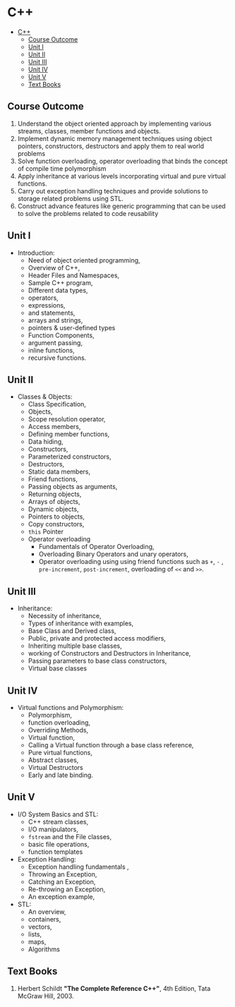 # C++

- [C++](#c)
  - [Course Outcome](#course-outcome)
  - [Unit I](#unit-i)
  - [Unit II](#unit-ii)
  - [Unit III](#unit-iii)
  - [Unit IV](#unit-iv)
  - [Unit V](#unit-v)
  - [Text Books](#text-books)

## Course Outcome

1. Understand the object oriented approach by implementing various streams, 
   classes, member functions and objects.
2. Implement dynamic memory management techniques using object pointers, 
   constructors, destructors and apply them to real world problems
3. Solve  function overloading, operator overloading that binds the 
   concept of compile time polymorphism
4. Apply inheritance at various levels incorporating virtual and pure 
   virtual functions.
5. Carry out exception handling techniques and provide solutions to 
   storage related problems using STL.
6. Construct advance features like   generic programming that can be 
   used to solve the problems related to code reusability

## Unit I

- Introduction: 
  - Need of object oriented programming, 
  - Overview of C++,
  - Header Files and Namespaces, 
  - Sample C++ program, 
  - Different data types, 
  - operators, 
  - expressions, 
  - and statements, 
  - arrays and strings, 
  - pointers & user-defined types 
  - Function Components, 
  - argument passing,
  - inline functions, 
  - recursive functions.

## Unit II

- Classes & Objects:
  - Class Specification, 
  - Objects, 
  - Scope resolution operator, 
  - Access members, 
  - Defining member functions, 
  - Data hiding, 
  - Constructors, 
  - Parameterized constructors, 
  - Destructors, 
  - Static data members, 
  - Friend functions, 
  - Passing objects as arguments, 
  - Returning objects, 
  - Arrays of objects, 
  - Dynamic objects, 
  - Pointers to objects, 
  - Copy constructors, 
  - `this` Pointer
  - Operator overloading
    - Fundamentals of Operator Overloading,
    - Overloading Binary Operators and unary operators,
    - Operator overloading using using friend functions 
      such as `+`, `-` , `pre-increment`, `post-increment`, 
      overloading  of `<<` and `>>`.

## Unit III

- Inheritance: 
  - Necessity of inheritance,
  - Types of inheritance with examples,
  - Base Class and Derived class,
  - Public, private and protected access modifiers, 
  - Inheriting multiple base classes,
  - working of Constructors and Destructors in Inheritance, 
  - Passing parameters to base class constructors, 
  - Virtual base classes

## Unit IV

- Virtual functions and Polymorphism:
  - Polymorphism,
  - function overloading, 
  - Overriding Methods, 
  - Virtual function, 
  - Calling a Virtual function through a base class reference, 
  - Pure virtual functions, 
  - Abstract classes, 
  - Virtual Destructors
  - Early and late binding.

## Unit V

- I/O System Basics and STL: 
  - C++ stream classes, 
  - I/O manipulators, 
  - `fstream` and the File classes,
  - basic file operations, 
  - function templates 
- Exception Handling: 
  - Exception handling fundamentals , 
  - Throwing an Exception, 
  - Catching an Exception, 
  - Re-throwing an Exception,
  - An exception example,
- STL: 
  - An overview, 
  - containers, 
  - vectors, 
  - lists, 
  - maps,
  - Algorithms

## Text Books

1. Herbert Schildt 
   **"The Complete Reference C++"**,
   4th Edition, Tata McGraw Hill, 2003.
